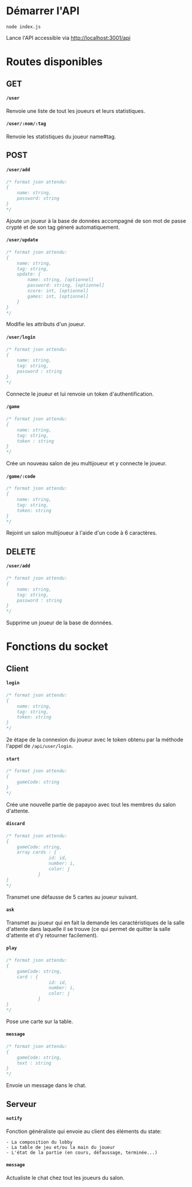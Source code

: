 # Démarrer l'API

```
node index.js
```

Lance l'API accessible via [http://localhost:3001/api](http://localhost:3001/api)

# Routes disponibles

## GET

#### `/user`

Renvoie une liste de tout les joueurs et leurs statistiques.

#### `/user/:nom/:tag`

Renvoie les statistiques du joueur name#tag.

## POST

#### `/user/add`

```js
/* format json attendu:
{
    name: string,
    password: string
}
*/
```

Ajoute un joueur à la base de données accompagné de son mot de passe crypté et de son tag géneré automatiquement.

#### `/user/update`

```js
/* format json attendu:
{
    name: string,
    tag: string,
    update: {
        name: string, [optionnel]
        password: string, [optionnel]
        score: int, [optionnel]
        games: int, [optionnel]
    }
}
*/
```

Modifie les attributs d'un joueur.

#### `/user/login`

```js
/* format json attendu:
{
    name: string,
    tag: string,
    password : string
}
*/
```

Connecte le joueur et lui renvoie un token d'authentification.

#### `/game`

```js
/* format json attendu:
{
    name: string,
    tag: string,
    token : string
}
*/
```

Crée un nouveau salon de jeu multijoueur et y connecte le joueur.

#### `/game/:code`

```js
/* format json attendu:
{
    name: string,
    tag: string,
    token: string
}
*/
```

Rejoint un salon multijoueur à l'aide d'un code à 6 caractères.

## DELETE

#### `/user/add`

```js
/* format json attendu:
{
    name: string,
    tag: string,
    password : string
}
*/
```

Supprime un joueur de la base de données.

# Fonctions du socket

## Client

#### `login`

```js
/* format json attendu:
{
    name: string,
    tag: string,
    token: string
}
*/
```

2e étape de la connexion du joueur avec le token obtenu par la méthode l'appel de `/api/user/login`.

#### `start`

```js
/* format json attendu:
{
    gameCode: string
}
*/
```

Crée une nouvelle partie de papayoo avec tout les membres du salon d'attente.

#### `discard`

```js
/* format json attendu:
{
    gameCode: string,
    array cards : {
                id: id,
                number: i,
                color: j
            }
}
*/
```

Transmet une défausse de 5 cartes au joueur suivant.

#### `ask`

Transmet au joueur qui en fait la demande les caractéristiques de la salle d'attente dans laquelle il se trouve (ce qui permet de quitter la salle d'attente et d'y retourner facilement). 

#### `play`

```js
/* format json attendu:
{
    gameCode: string,
    card : {
                id: id,
                number: i,
                color: j
            }
}
*/
```

Pose une carte sur la table.

#### `message`

```js
/* format json attendu:
{
    gameCode: string,
    text : string
}
*/
```

Envoie un message dans le chat.

## Serveur

#### `notify`

Fonction généraliste qui envoie au client des éléments du state:

	- La composition du lobby
	- La table de jeu et/ou la main du joueur
	- L'état de la partie (en cours, défaussage, terminée...)

#### `message`

Actualiste le chat chez tout les joueurs du salon.